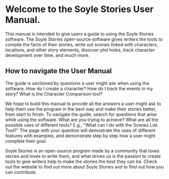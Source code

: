 # Welcome to the Soyle Stories User Manual. 

This manual is intended to give users a guide to using the Soyle Stories software. The Soyle Stories open-source software gives writers the tools to compile the facts of their stories, write out scenes linked with characters, locations, and other story elements, disocver plot holes, track character development over time, and much more.

## How to navigate the User Manual 

The guide is sectioned by questions a user might ask when using the software. How do I create a character? How do I track the events in my story? What is the Character Comparison tool?

We hope to build this manual to provide all the answers a user might ask to help them use the program in the best way and make their stories better, from start to finish. 
To navigate the guide, search for questions that arise while using the software. What are you trying to achieve? What are all the possible uses of different tools? E.g., "What can I do with the Scenes List Tool?" The page with your question will demostrate the uses of different features with examples, and demonstrate step by step how a user might complete their goal.

Soyle Stories is an open-source program made by a community that loves stories and loves to write them, and what drives us is the passion to create tools to give writers help to make the stories the best they can be. Check out the website to find out more about Soyle Stories and to find out how you can contribute. 